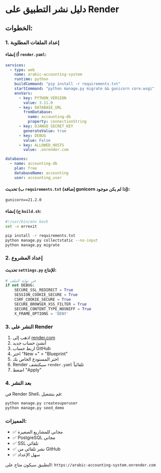 # دليل نشر التطبيق على Render

## الخطوات:

### 1. إعداد الملفات المطلوبة

#### أ) إنشاء `render.yaml`:
```yaml
services:
  - type: web
    name: arabic-accounting-system
    runtime: python
    buildCommand: "pip install -r requirements.txt"
    startCommand: "python manage.py migrate && gunicorn core.wsgi"
    envVars:
      - key: PYTHON_VERSION
        value: 3.11.0
      - key: DATABASE_URL
        fromDatabase:
          name: accounting-db
          property: connectionString
      - key: DJANGO_SECRET_KEY
        generateValue: true
      - key: DEBUG
        value: False
      - key: ALLOWED_HOSTS
        value: .onrender.com

databases:
  - name: accounting-db
    plan: free
    databaseName: accounting
    user: accounting_user
```

#### ب) تحديث `requirements.txt` (إضافة gunicorn إذا لم يكن موجود):
```
gunicorn==21.2.0
```

#### ج) إنشاء `build.sh`:
```bash
#!/usr/bin/env bash
set -o errexit

pip install -r requirements.txt
python manage.py collectstatic --no-input
python manage.py migrate
```

### 2. إعداد المشروع

#### تحديث `settings.py` للإنتاج:
```python
# في نهاية الملف
if not DEBUG:
    SECURE_SSL_REDIRECT = True
    SESSION_COOKIE_SECURE = True
    CSRF_COOKIE_SECURE = True
    SECURE_BROWSER_XSS_FILTER = True
    SECURE_CONTENT_TYPE_NOSNIFF = True
    X_FRAME_OPTIONS = 'DENY'
```

### 3. النشر على Render

1. اذهب إلى [render.com](https://render.com)
2. أنشئ حساب جديد
3. اربط حساب GitHub
4. اختر "New +" > "Blueprint"
5. اختر المستودع الخاص بك
6. Render سيكتشف `render.yaml` تلقائياً
7. اضغط "Apply"

### 4. بعد النشر

في Render Shell، قم بتشغيل:
```bash
python manage.py createsuperuser
python manage.py seed_demo
```

### المميزات:
- ✅ مجاني للمشاريع الصغيرة
- ✅ PostgreSQL مجاني
- ✅ SSL تلقائي
- ✅ نشر تلقائي من GitHub
- ✅ سهل الإعداد

التطبيق سيكون متاح على: `https://arabic-accounting-system.onrender.com`
